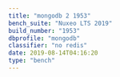```yaml
---
title: "mongodb 2 1953"
bench_suite: "Nuxeo LTS 2019"
build_number: "1953"
dbprofile: "mongodb"
classifier: "no redis"
date: 2019-08-14T04:16:20
type: "bench"
---
```

